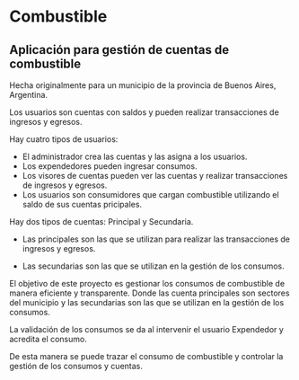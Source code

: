 # Combustible 
## Aplicación para gestión de cuentas de combustible
  
Hecha originalmente para un municipio de la provincia de Buenos Aires, Argentina. 

Los usuarios son cuentas con saldos y pueden realizar transacciones de ingresos y egresos.

Hay cuatro tipos de usuarios:

* El administrador crea las cuentas y las asigna a los usuarios.
* Los expendedores pueden ingresar consumos.
* Los visores de cuentas pueden ver las cuentas y realizar transacciones de ingresos y egresos.
* Los usuarios son consumidores que cargan combustible utilizando el saldo de sus cuentas pricipales.

Hay dos tipos de cuentas: Principal y Secundaria. 

* Las principales son las que se utilizan para realizar las transacciones de ingresos y egresos.

* Las secundarias son las que se utilizan en la gestión de los consumos.

El objetivo de este proyecto es gestionar los consumos de combustible de manera eficiente y transparente. Donde las cuenta principales son sectores del municipio y las secundarias son las que se utilizan en la gestión de los consumos.

La validación de los consumos se da al intervenir el usuario Expendedor y acredita el consumo.

De esta manera se puede trazar el consumo de combustible y controlar la gestión de los consumos y cuentas.